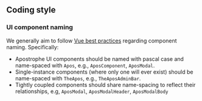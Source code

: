 ## Coding style

### UI component naming

We generally aim to follow [Vue best practices](https://vuejs.org/v2/style-guide/) regarding component naming. Specifically:
- Apostrophe UI components should be named with pascal case and name-spaced with `Apos`, e.g., `AposComponent`, `AposModal`.
- Single-instance components (where only one will ever exist) should be name-spaced with `TheApos`, e.g., `TheAposAdminBar`.
- Tightly coupled components should share name-spacing to reflect their relationships, e.g, `AposModal`, `AposModalHeader`, `AposModalBody`